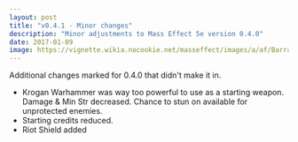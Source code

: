 ```yaml
---
layout: post
title: "v0.4.1 - Minor changes"
description: "Minor adjustments to Mass Effect 5e version 0.4.0"
date: 2017-01-09
image: https://vignette.wikia.nocookie.net/masseffect/images/a/af/Barrage_Upgrade.png/revision/latest?cb=20120721064359
---
```


Additional changes marked for 0.4.0 that didn't make it in.

* Krogan Warhammer was way too powerful to use as a starting weapon. Damage & Min Str decreased. Chance to stun on available for unprotected enemies.
* Starting credits reduced.
* Riot Shield added
